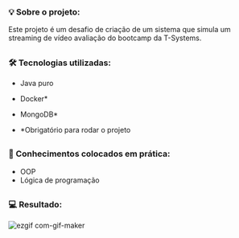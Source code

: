 ### 💡 Sobre o projeto:

Este projeto é um desafio de criação de um sistema que simula um streaming de vídeo avaliação do bootcamp da T-Systems.

##

### 🛠 Tecnologias utilizadas:

- Java puro
- Docker*
- MongoDB*

- *Obrigatório para rodar o projeto

##

### 📝 Conhecimentos colocados em prática:

- OOP
- Lógica de programação

##

### 💻 Resultado:


![ezgif com-gif-maker](https://github.com/caiqueb05/Desafio-T-Academy-RPG/assets/81648936/51fc2d76-291a-4ca0-b6a4-154af297c70e)

##
